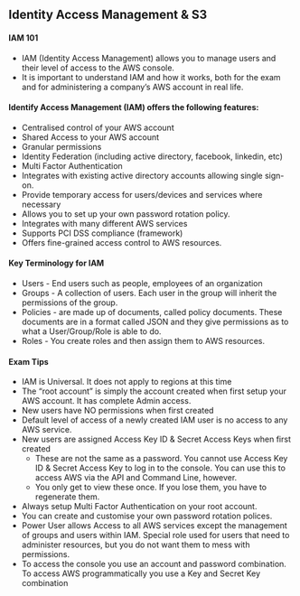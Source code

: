 ## Identity Access Management & S3

#### IAM 101
- IAM (Identity Access Management) allows you to  manage users and their level of access to the AWS console. 
- It is important to understand IAM and how it works, both for the exam and for administering a company’s AWS account in real life. 

#### Identify Access Management (IAM) offers the following features: 

- Centralised control of your AWS account
- Shared Access to your AWS account
- Granular permissions
- Identity Federation (including active directory, facebook, linkedin, etc)
- Multi Factor Authentication
- Integrates with existing active directory accounts allowing single sign-on.
- Provide temporary access for users/devices and services where necessary
- Allows you to set up your own password rotation policy.
- Integrates with many different AWS services 
- Supports PCI DSS compliance (framework)
- Offers fine-grained access control to AWS resources.

#### Key Terminology for IAM
- Users - End users such as people, employees of an organization
- Groups - A collection of users. Each user in the group will inherit the permissions of the group. 
- Policies - are made up of documents, called policy documents. These documents are in a format called JSON and they give permissions as to what a User/Group/Role is able to do.
- Roles - You create roles and then assign them to AWS resources.

#### Exam Tips
- IAM is Universal. It does not apply to regions at this time
- The “root account” is simply the account created when first setup your AWS account. It has complete Admin access.
- New users have NO permissions when first created
- Default level of access of a newly created IAM user is no access to any AWS service.
- New users are assigned Access Key ID & Secret Access Keys when first created
  - These are not the same as a password. You cannot use Access Key ID & Secret Access Key to log in to the console. You can use this to access AWS via the API and Command Line, however. 
  - You only get to view these once. If you lose them, you have to regenerate them. 
- Always setup Multi Factor Authentication on your root account.
- You can create and customise your own password rotation polices. 
- Power User allows Access to all AWS services except the management of groups and users within IAM. Special role used for users that need to administer resources, but you do not want them to mess with permissions.
- To access the console you use an account and password combination. To access AWS programmatically you use a Key and Secret Key combination


